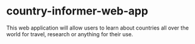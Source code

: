 # country-informer-web-app
This web application will allow users to learn about countries all over the world for travel, research or anything for their use.
